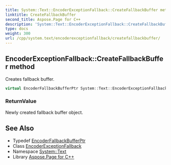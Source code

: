 ```yaml
---
title: System::Text::EncoderExceptionFallback::CreateFallbackBuffer method
linktitle: CreateFallbackBuffer
second_title: Aspose.Page for C++
description: 'System::Text::EncoderExceptionFallback::CreateFallbackBuffer method. Creates fallback buffer in C++.'
type: docs
weight: 300
url: /cpp/system.text/encoderexceptionfallback/createfallbackbuffer/
---
```

## EncoderExceptionFallback::CreateFallbackBuffer method


Creates fallback buffer.

```cpp
virtual EncoderFallbackBufferPtr System::Text::EncoderExceptionFallback::CreateFallbackBuffer() override
```


### ReturnValue

Newly created fallback buffer object.

## See Also

* Typedef [EncoderFallbackBufferPtr](../../../system/encoderfallbackbufferptr/)
* Class [EncoderExceptionFallback](../)
* Namespace [System::Text](../../)
* Library [Aspose.Page for C++](../../../)
